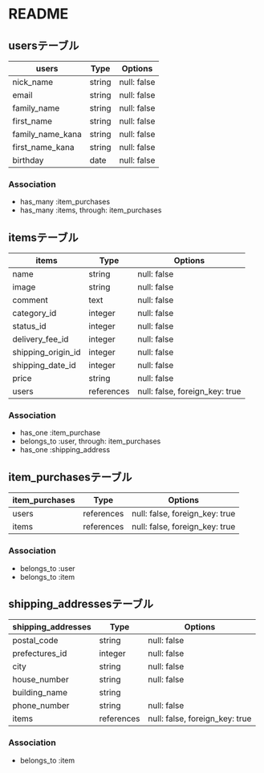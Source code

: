 # README

## usersテーブル

| users                 | Type       | Options     |
| --------------------- | ---------- | ------------|
| nick_name             | string     | null: false |
| email                 | string     | null: false |
| family_name           | string     | null: false |
| first_name            | string     | null: false |
| family_name_kana      | string     | null: false |
| first_name_kana       | string     | null: false |
| birthday              | date       | null: false |

### Association
- has_many :item_purchases
- has_many :items, through: item_purchases

## itemsテーブル

| items               | Type       | Options                        |
| ------------------- | ---------- | ------------------------------ |
| name                | string     | null: false                    |
| image               | string     | null: false                    |
| comment             | text       | null: false                    |
| category_id         | integer    | null: false                    |
| status_id           | integer    | null: false                    |
| delivery_fee_id     | integer    | null: false                    |
| shipping_origin_id  | integer    | null: false                    |
| shipping_date_id    | integer    | null: false                    |
| price               | string     | null: false                    |
| users               | references | null: false, foreign_key: true |

### Association
- has_one :item_purchase
- belongs_to :user, through: item_purchases
- has_one :shipping_address

## item_purchasesテーブル

| item_purchases    | Type       | Options                        |
| ----------------- | ---------- | ------------------------------ |
| users             | references | null: false, foreign_key: true |
| items             | references | null: false, foreign_key: true |

### Association
- belongs_to :user
- belongs_to :item

## shipping_addressesテーブル

| shipping_addresses  | Type       | Options                        |
| ------------------- | ---------- | ------------------------------ |
| postal_code         | string     | null: false                    |
| prefectures_id      | integer    | null: false                    |
| city                | string     | null: false                    |
| house_number        | string     | null: false                    |
| building_name       | string     |                                |
| phone_number        | string     | null: false                    |
| items               | references | null: false, foreign_key: true |

### Association
- belongs_to :item